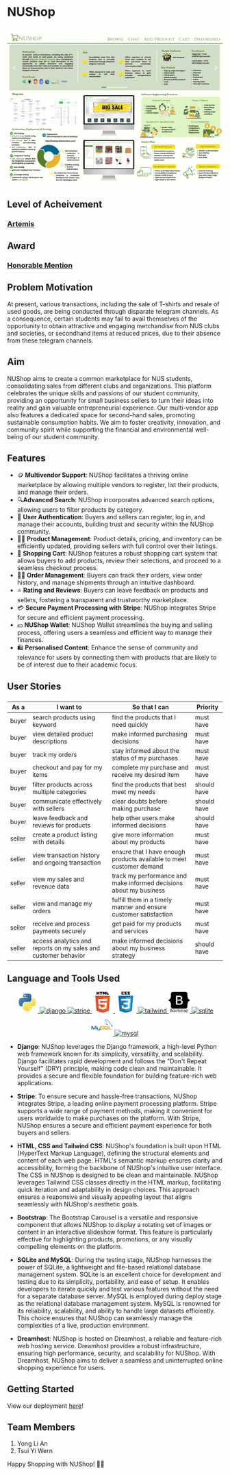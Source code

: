 # NUShop

![cover](./5761.png)
---

## Level of Acheivement
### [Artemis](https://credentials.nus.edu.sg/40f92ac8-7f8b-4ac4-80d6-52c3e7923341)

## Award
### [Honorable Mention](https://credentials.nus.edu.sg/47d34a3b-4160-453e-86e2-681dc0217610)

## Problem Motivation
At present, various transactions, including the sale of T-shirts and resale of used goods, are being conducted through disparate telegram channels. As a consequence, certain students may fail to avail themselves of the opportunity to obtain attractive and engaging merchandise from NUS clubs and societies, or secondhand items at reduced prices, due to their absence from these telegram channels.

## Aim
NUShop aims to create a common marketplace for NUS students, consolidating sales from different clubs and organizations. This platform celebrates the unique skills and passions of our student community, providing an opportunity for small business sellers to turn their ideas into reality and gain valuable entrepreneurial experience. Our multi-vendor app also features a dedicated space for second-hand sales, promoting sustainable consumption habits. We aim to foster creativity, innovation, and community spirit while supporting the financial and environmental well-being of our student community.

## Features

- 🪙 **Multivendor Support**: NUShop facilitates a thriving online marketplace by allowing multiple vendors to register, list their products, and manage their orders.
- 🔍**Advanced Search**: NUShop incorporates advanced search options, allowing users to filter products by category.
- 🎯 **User Authentication**: Buyers and sellers can register, log in, and manage their accounts, building trust and security within the NUShop community.
- 👨‍💼 **Product Management**: Product details, pricing, and inventory can be efficiently updated, providing sellers with full control over their listings.
- 🛒 **Shopping Cart**: NUShop features a robust shopping cart system that allows buyers to add products, review their selections, and proceed to a seamless checkout process. 
- 👨‍💻 **Order Management**: Buyers can track their orders, view order history, and manage shipments through an intuitive dashboard.
- ⭐ **Rating and Reviews**: Buyers can leave feedback on products and sellers, fostering a transparent and trustworthy marketplace. 
- 💳 **Secure Payment Processing with Stripe**: NUShop integrates Stripe for secure and efficient payment processing. 
- 💵 **NUShop Wallet**: NUShop Wallet streamlines the buying and selling process, offering users a seamless and efficient way to manage their finances.
- 🛍️ **Personalised Content**: Enhance the sense of community and relevance for users by connecting them with products that are likely to be of interest due to their academic focus. 

## User Stories
###
| As a | I want to | So that I can | Priority |
| --- | --- | --- | --- |
| buyer | search products using keyword | find the products that I need quickly | must have |
| buyer | view detailed product descriptions | make informed purchasing decisions | must have |
| buyer | track my orders | stay informed about the status of my purchases | must have |
| buyer | checkout and pay for my items | complete my purchase and receive my desired item | must have |
| buyer | filter products across multiple categories | find the products that best meet my needs | should have |
| buyer | communicate effectively with sellers | clear doubts before making purchase | should have |
| buyer | leave feedback and reviews for products | help other users make informed decisions | should have |
| seller | create a product listing with details | give more information about my products | must have |
| seller | view transaction history and ongoing transaction | ensure that I have enough products available to meet customer demand | must have |
| seller | view my sales and revenue data | track my performance and make informed decisions about my business | must have |
| seller | view and manage my orders | fulfill them in a timely manner and ensure customer satisfaction | must have |
| seller | receive and process payments securely | get paid for my products and services | must have |
| seller | access analytics and reports on my sales and customer behavior | make informed decisions about my business strategy | should have |

## Language and Tools Used
<p align="center"> 
<a href="https://www.python.org" target="_blank" rel="noreferrer"> <img src="https://raw.githubusercontent.com/devicons/devicon/master/icons/python/python-original.svg" alt="python" width="50" height="50"/> </a>
<a href="https://www.djangoproject.com/" target="_blank" rel="noreferrer"> <img src="https://cdn.worldvectorlogo.com/logos/django.svg" alt="django" width="50" height="50"/> </a>
<a href="https://stripe.com/docs" target="_blank" rel="noreferrer"> <img src="https://s3-eu-west-1.amazonaws.com/tpd/logos/50489e6800006400051ae0d6/0x0.png" alt="stripe" width="50" height="50"/> </a>
<a href="https://www.w3.org/html/" target="_blank" rel="noreferrer"> <img src="https://raw.githubusercontent.com/devicons/devicon/master/icons/html5/html5-original-wordmark.svg" alt="html5" width="50" height="50"/> </a> 
<a href="https://www.w3schools.com/css/" target="_blank" rel="noreferrer"> <img src="https://raw.githubusercontent.com/devicons/devicon/master/icons/css3/css3-original-wordmark.svg" alt="css3" width="50" height="50"/> </a>
<a href="https://tailwindcss.com/" target="_blank" rel="noreferrer"> <img src="https://www.vectorlogo.zone/logos/tailwindcss/tailwindcss-icon.svg" alt="tailwind" width="50" height="50"/> </a>
<a href="https://getbootstrap.com" target="_blank" rel="noreferrer"> <img src="https://raw.githubusercontent.com/devicons/devicon/master/icons/bootstrap/bootstrap-plain-wordmark.svg" alt="bootstrap" width="50" height="50"/> </a>
<a href="https://www.sqlite.org/" target="_blank" rel="noreferrer"> <img src="https://www.vectorlogo.zone/logos/sqlite/sqlite-icon.svg" alt="sqlite" width="50" height="50"/> </a>
<a href="https://www.mysql.com/" target="_blank" rel="noreferrer"> <img src="https://raw.githubusercontent.com/devicons/devicon/master/icons/mysql/mysql-original-wordmark.svg" alt="mysql" width="50" height="50"/> </a>
<a href="https://www.dreamhost.com/" target="_blank" rel="noreferrer"> <img src="https://digital.com/wp-content/uploads/dreamhost-logo.png?x83888" alt="mysql" width="50" height="50"/> </a>
</p>

- **Django**:
NUShop leverages the Django framework, a high-level Python web framework known for its simplicity, versatility, and scalability. Django facilitates rapid development and follows the "Don't Repeat Yourself" (DRY) principle, making code clean and maintainable. It provides a secure and flexible foundation for building feature-rich web applications.

- **Stripe**:
To ensure secure and hassle-free transactions, NUShop integrates Stripe, a leading online payment processing platform. Stripe supports a wide range of payment methods, making it convenient for users worldwide to make purchases on the platform. With Stripe, NUShop ensures a secure and efficient payment experience for both buyers and sellers.

- **HTML,  CSS and Tailwind CSS**:
NUShop's foundation is built upon HTML (HyperText Markup Language), defining the structural elements and content of each web page. HTML's semantic markup ensures clarity and accessibility, forming the backbone of NUShop's intuitive user interface. The CSS in NUShop is designed to be clean and maintainable. NUShop leverages Tailwind CSS classes directly in the HTML markup, facilitating quick iteration and adaptability in design choices. This approach ensures a responsive and visually appealing layout that aligns seamlessly with NUShop's aesthetic goals.

- **Bootstrap**:
The Bootstrap Carousel is a versatile and responsive component that allows NUShop to display a rotating set of images or content in an interactive slideshow format. This feature is particularly effective for highlighting products, promotions, or any visually compelling elements on the platform.

- **SQLite and MySQL**:
During the testing stage, NUShop harnesses the power of SQLite, a lightweight and file-based relational database management system. SQLite is an excellent choice for development and testing due to its simplicity, portability, and ease of setup. It enables developers to iterate quickly and test various features without the need for a separate database server. MySQL is employed during deploy stage as the relational database management system. MySQL is renowned for its reliability, scalability, and ability to handle large datasets efficiently. This choice ensures that NUShop can seamlessly manage the complexities of a live, production environment.

- **Dreamhost**:
NUShop is hosted on Dreamhost, a reliable and feature-rich web hosting service. Dreamhost provides a robust infrastructure, ensuring high performance, security, and scalability for NUShop. With Dreamhost, NUShop aims to deliver a seamless and uninterrupted online shopping experience for users.

## Getting Started
View our deployment [here](https://nushop.dreamhosters.com/)!

## Team Members
1. Yong Li An
2. Tsui Yi Wern

Happy Shopping with NUShop! 🛒🎉
